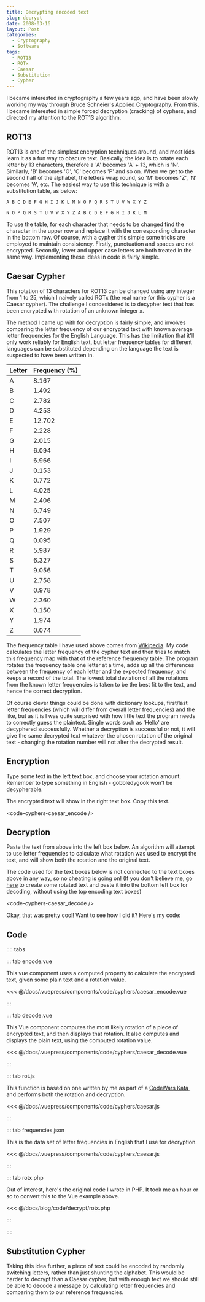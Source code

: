 ```yaml
---
title: Decrypting encoded text
slug: decrypt
date: 2008-03-16
layout: Post
categories:
  - Cryptography
  - Software
tags:
  - ROT13
  - ROTx
  - Caesar
  - Substitution
  - Cypher
---
```


I became interested in cryptography a few years ago, and have been slowly working my way through Bruce Schneier's [Applied Cryptography](http://www.schneier.com/book-applied.html). From this, I became interested in simple forced decryption (cracking) of cyphers, and directed my attention to the ROT13 algorithm.

<!-- more -->

## ROT13

ROT13 is one of the simplest encryption techniques around, and most kids learn it as a fun way to obscure text. Basically, the idea is to rotate each letter by 13 characters, therefore a 'A' becomes 'A' + 13, which is 'N'. Similarly, 'B' becomes 'O', 'C' becomes 'P' and so on. When we get to the second half of the alphabet, the letters wrap round, so 'M' becomes 'Z', 'N' becomes 'A', etc. The easiest way to use this technique is with a substitution table, as below:

```csv
A B C D E F G H I J K L M N O P Q R S T U V W X Y Z

N O P Q R S T U V W X Y Z A B C D E F G H I J K L M
```

To use the table, for each character that needs to be changed find the character in the upper row and replace it with the corresponding character in the bottom row. Of course, with a cypher this simple some tricks are employed to maintain consistency. Firstly, punctuation and spaces are not encrypted. Secondly, lower and upper case letters are both treated in the same way. Implementing these ideas in code is fairly simple.

## Caesar Cypher

This rotation of 13 characters for ROT13 can be changed using any integer from 1 to 25, which I naively called ROTx (the real name for this cypher is a Caesar cypher). The challenge I condesidered is to decypher text that has been encrypted with rotation of an unknown integer x.

The method I came up with for decryption is fairly simple, and involves comparing the letter frequency of our encrypted text with known average letter frequencies for the English Language. This has the limitation that it'll only work reliably for English text, but letter frequency tables for different languages can be substituted depending on the language the text is suspected to have been written in.

| Letter | Frequency (%) |
| ------ | ------------- |
| A      | 8.167         |
| B      | 1.492         |
| C      | 2.782         |
| D      | 4.253         |
| E      | 12.702        |
| F      | 2.228         |
| G      | 2.015         |
| H      | 6.094         |
| I      | 6.966         |
| J      | 0.153         |
| K      | 0.772         |
| L      | 4.025         |
| M      | 2.406         |
| N      | 6.749         |
| O      | 7.507         |
| P      | 1.929         |
| Q      | 0.095         |
| R      | 5.987         |
| S      | 6.327         |
| T      | 9.056         |
| U      | 2.758         |
| V      | 0.978         |
| W      | 2.360         |
| X      | 0.150         |
| Y      | 1.974         |
| Z      | 0.074         |

The frequency table I have used above comes from [Wikipedia](http://en.wikipedia.org/wiki/Letter_frequency). My code calculates the letter frequency of the cypher text and then tries to match this frequency map with that of the reference frequency table. The program rotates the frequency table one letter at a time, adds up all the differences between the frequency of each letter and the expected frequency, and keeps a record of the total. The lowest total deviation of all the rotations from the known letter frequencies is taken to be the best fit to the text, and hence the correct decryption.

Of course clever things could be done with dictionary lookups, first/last letter frequencies (which will differ from overall letter frequencies) and the like, but as it is I was quite surprised with how little text the program needs to correctly guess the plaintext. Single words such as 'Hello' are decyphered successfully. Whether a decryption is successful or not, it will give the same decrypted text whatever the chosen rotation of the original text - changing the rotation number will not alter the decrypted result.

## Encryption

Type some text in the left text box, and choose your rotation amount. Remember to type something in English - gobbledygook won't be decypherable.

The encrypted text will show in the right text box. Copy this text.

<code-cyphers-caesar_encode />

## Decryption

Paste the text from above into the left box below. An algorithm will attempt to use letter frequencies to calculate what rotation was used to encrypt the text, and will show both the rotation and the original text.

The code used for the text boxes below is not connected to the text boxes above in any way, so no cheating is going on! (If you don't believe me, [go here](http://theblob.org/rot.cgi) to create some rotated text and paste it into the bottom left box for decoding, without using the top encoding text boxes)

<code-cyphers-caesar_decode />

Okay, that was pretty cool! Want to see how I did it? Here's my code:

## Code

:::: tabs

::: tab encode.vue

This vue component uses a computed property to calculate the encrypted text, given some plain text and a rotation value.

<<< @/docs/.vuepress/components/code/cyphers/caesar_encode.vue

:::

::: tab decode.vue

This Vue component computes the most likely rotation of a piece of encrypted text, and then displays that rotation. It also computes and displays the plain text, using the computed rotation value.

<<< @/docs/.vuepress/components/code/cyphers/caesar_decode.vue

:::

::: tab rot.js

This function is based on one written by me as part of a [CodeWars Kata](https://www.codewars.com/kata/530e15517bc88ac656000716), and performs both the rotation and decryption.

<<< @/docs/.vuepress/components/code/cyphers/caesar.js

:::

::: tab frequencies.json

This is the data set of letter frequencies in English that I use for decryption.

<<< @/docs/.vuepress/components/code/cyphers/caesar.js

:::

::: tab rotx.php

Out of interest, here's the original code I wrote in PHP. It took me an hour or so to convert this to the Vue example above.

<<< @/docs/blog/code/decrypt/rotx.php

:::

::::

## Substitution Cypher

Taking this idea further, a piece of text could be encoded by randomly switching letters, rather than just shunting the alphabet. This would be harder to decrypt than a Caesar cypher, but with enough text we should still be able to decode a message by calculating letter frequencies and comparing them to our reference frequencies.

<!--<code-cyphers-substitution />-->
